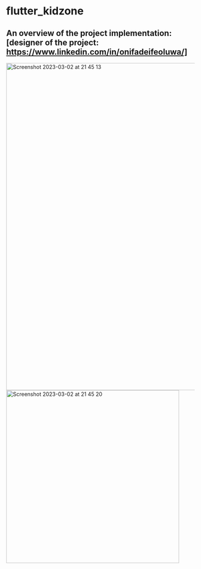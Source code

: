 # flutter_kidzone

## An overview of the project implementation: [designer of the project: https://www.linkedin.com/in/onifadeifeoluwa/]

<img width="874" alt="Screenshot 2023-03-02 at 21 45 13" src="https://user-images.githubusercontent.com/74302462/222509621-3b6aec87-7a23-48da-bf75-1263646a51b0.png">
<img width="462" alt="Screenshot 2023-03-02 at 21 45 20" src="https://user-images.githubusercontent.com/74302462/222509631-1a26f9ee-c775-472b-a4ea-9dfb1b78e3e9.png">
